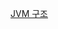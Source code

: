 
[JVM 구조](https://github.com/kimchowon/the-java-code-manipulation/blob/main/02_JVM%EA%B5%AC%EC%A1%B0.md)
